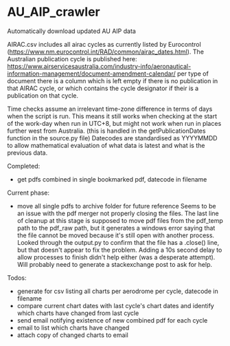 # AU_AIP_crawler
 Automatically download updated AU AIP data 

AIRAC.csv includes all airac cycles as currently listed by Eurocontrol (https://www.nm.eurocontrol.int/RAD/common/airac_dates.html). The Australian publication cycle is published here: https://www.airservicesaustralia.com/industry-info/aeronautical-information-management/document-amendment-calendar/ per type of document there is a column which is left empty if there is no publication in that AIRAC cycle, or which contains the cycle designator if their is a publication on that cycle.

Time checks assume an irrelevant time-zone difference in terms of days when the script is run. This means it still works when checking at the start of the work-day when run in UTC+8, but might not work when run in places further west from Australia. (this is handled in the getPublicationDates function in the source.py file)
Datecodes are standardised as YYYYMMDD to allow mathematical evaluation of what data is latest and what is the previous data.

Completed:
- get pdfs combined in single bookmarked pdf, datecode in filename

Current phase:
- move all single pdfs to archive folder for future reference
	Seems to be an issue with the pdf merger not properly closing the files. The last line of cleanup at this stage is supposed to move pdf files from the pdf_temp path to the pdf_raw path, but it generates a windows error saying that the file cannot be moved because it's still open with another process.
    Looked through the output.py to confirm that the file has a .close() line, but that doesn't appear to fix the problem. Adding a 10s second delay to allow processes to finish didn't help either (was a desperate attempt). Will probably need to generate a stackexchange post to ask for help.	

Todos:
- generate for csv listing all charts per aerodrome per cycle, datecode in filename
- compare current chart dates with last cycle's chart dates and identify which charts have changed from last cycle
- send email notifying existence of new combined pdf for each cycle
- email to list which charts have changed
- attach copy of changed charts to email
